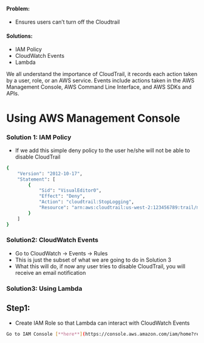 #### Problem:

* Ensures users can’t turn off the Cloudtrail

#### Solutions:

* IAM Policy
* CloudWatch Events
* Lambda

We all understand the importance of CloudTrail, it records each action taken by a user, role, or an AWS service. Events include actions taken in the AWS Management Console, AWS Command Line Interface, and AWS SDKs and APIs.

# Using AWS Management Console

### Solution 1: IAM Policy

* If we add this simple deny policy to the user he/she will not be able to disable CloudTrail
```sh
{
    "Version": "2012-10-17",
    "Statement": [
        {
            "Sid": "VisualEditor0",
            "Effect": "Deny",
            "Action": "cloudtrail:StopLogging",
            "Resource": "arn:aws:cloudtrail:us-west-2:123456789:trail/mytestcloudtrail"
        }
    ]
}
```

### Solution2: CloudWatch Events

* Go to CloudWatch → Events → Rules
* This is just the subset of what we are going to do in Solution 3
* What this will do, if now any user tries to disable CloudTrail, you will receive an email notification

### Solution3: Using Lambda

## Step1:
* Create IAM Role so that Lambda can interact with CloudWatch Events
```sh
Go to IAM Console [**here**](https://console.aws.amazon.com/iam/home?region=us-west-2#/home) --> Roles --> Create role
```